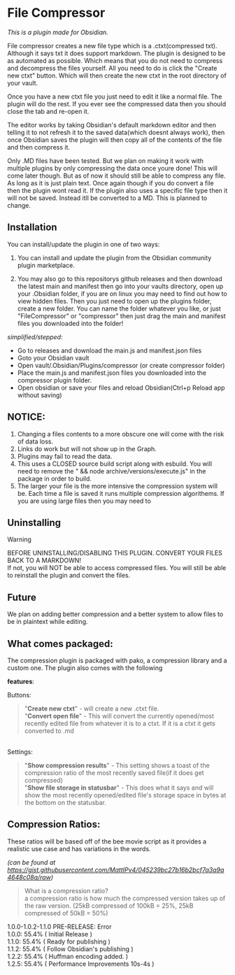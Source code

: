 # File Compressor
<i>This is a plugin made for Obsidian.</i>

File compressor creates a new file type which is a .ctxt(compressed txt). Although it says txt it does support markdown. The plugin is designed to be as automated as possible. Which means that you do not need to compress and decompress the files yourself. All you need to do is click the "Create new ctxt" button. Which will then create the new ctxt in the root directory of your vault.

Once you have a new ctxt file you just need to edit it like a normal file. The plugin will do the rest. If you ever see the compressed data then you should close the tab and re-open it.

The editor works by taking Obsidian's default markdown editor and then telling it to not refresh it to the saved data(which doesnt always work), then once Obsidian saves the plugin will then copy all of the contents of the file and then compress it.

Only .MD files have been tested. But we plan on making it work with multiple plugins by only compressing the data once youre done! This will come later though. But as of now it should still be able to compress any file. As long as it is just plain text. Once again though if you do convert a file then the plugin wont read it. If the plugin also uses a specific file type then it will not be saved. Instead itll be converted to a MD. This is planned to change.

## Installation
You can install/update the plugin in one of two ways:

1. You can install and update the plugin from the Obsidian community plugin marketplace.

2. You may also go to this repositorys github releases and then download the latest main and manifest then go into your vaults directory, open up your .Obsidian folder, if you are on linux you may need to find out how to view hidden files. Then you just need to open up the plugins folder, create a new folder. You can name the folder whatever you like, or just "FileCompressor" or "compressor" then just drag the main and manifest files you downloaded into the folder!

*simplified/stepped:*
- Go to releases and download the main.js and manifest.json files
- Goto your Obsidian vault
- Open vault/.Obsidian/Plugins/compressor (or create compressor folder)
- Place the main.js and manifest.json files you downloaded into the compressor plugin folder.
- Open obsidian or save your files and reload Obsidian(Ctrl+p Reload app without saving)


## NOTICE:
1. Changing a files contents to a more obscure one will come with the risk of data loss.
2. Links do work but will not show up in the Graph.
3. Plugins may fail to read the data.
4. This uses a CLOSED source build script along with esbuild. You will need to remove the " && node archive/versions/execute.js" in the package in order to build.
5. The larger your file is the more intensive the compression system will be. Each time a file is saved it runs multiple compression algorithems. If you are using large files then you may need to 

## Uninstalling
>[!WARNING]
>BEFORE UNINSTALLING/DISABLING THIS PLUGIN. CONVERT YOUR FILES BACK TO A MARKDOWN!<br>
If not, you will NOT be able to access compressed files. You will still be able to reinstall the plugin and convert the files.

## Future
We plan on adding better compression and a better system to allow files to be in plaintext while editing.

## What comes packaged:
The compression plugin is packaged with pako, a compression library and a custom one. The plugin also comes with the following 

**features**:

Buttons:
> "**Create new ctxt**" - will create a new .ctxt file.<br>
> "**Convert open file**" - This will convert the currently opened/most recently edited file from whatever it is to a ctxt. If it is a ctxt it gets converted to .md

<br>Settings:
> "**Show compression results**" - This setting shows a toast of the compression ratio of the most recently saved file(if it does get compressed)<br>
> "**Show file storage in statusbar**" - This does what it says and will show the most recently opened/edited file's storage space in bytes at the bottom on the statusbar.

## Compression Ratios:
These ratios will be based off of the bee movie script as it provides a realistic use case and has variations in the words.

*(can be found at https://gist.githubusercontent.com/MattIPv4/045239bc27b16b2bcf7a3a9a4648c08a/raw)*

> What is a compression ratio?<br>a compression ratio is how much the compressed version takes up of the raw version. (25kB compressed of 100kB = 25%, 25kB compressed of 50kB = 50%)

1.0.0-1.0.2-1.1.0 PRE-RELEASE: Error<br>
1.0.0: 55.4% ( Initial Release )<br>
1.1.0: 55.4% ( Ready for publishing )<br>
1.1.2: 55.4% ( Follow Obsidian's publishing )<br>
1.2.2: 55.4% ( Huffman encoding added. )<br>
1.2.5: 55.4% ( Performance Improvements 10s-4s )